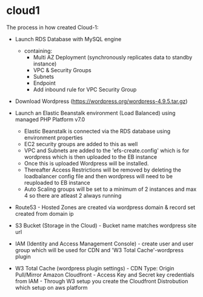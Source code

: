 # cloud1

The process in how created Cloud-1:

- Launch RDS Database with MySQL engine
   - containing:
      - Multi AZ Deployment (synchronously replicates data to standby instance)
      - VPC & Security Groups
      - Subnets
      - Endpoint
      - Add inbound rule for VPC Security Group
      
- Download Wordpress (https://wordpress.org/wordpress-4.9.5.tar.gz)

- Launch an Elastic Beanstalk environment (Load Balanced) using managed PHP Platform v7.0
     - Elastic Beanstalk is connected via the RDS database using environment properties
     - EC2 security groups are added to this as well
     - VPC and Subnets are added to the 'efs-create.config' which is for wordpress which is
       then uploaded to the EB instance
     - Once this is uploaded Wordpress will be installed.
     - Thereafter Access Restrictions will be removed by deleting the loadbalancer config file
       and then wordpress will need to be reuploaded to EB instance
     - Auto Scaling groups will be set to a minimum of 2 instances and max 4 so there are atleast 2 always running

- Route53
      - Hosted Zones are created via wordpress domain & record set created from domain ip

- S3 Bucket (Storage in the Cloud)
      - Bucket name matches wordpress site url

- IAM (Identity and Access Management Console)
      - create user and user group which will be used for CDN and 'W3 Total Cache'-wordpress plugin

- W3 Total Cache (wordpress plugin settings)
      - CDN Type: Origin Pull/Mirror Amazon Cloudfront
      - Access Key and Secret key credentials from IAM
      - Through W3 setup you create the Cloudfront Distrobution which setup on aws platform
      
      
 
